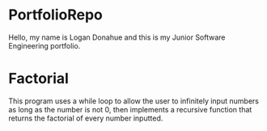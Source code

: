# PortfolioRepo
<body>
  <p> Hello, my name is Logan Donahue and this is my Junior Software Engineering portfolio.  </p>
  <h1> Factorial </h1>
  <p> This program uses a while loop to allow the user to infinitely input numbers as long as the number is not 0, then implements a recursive function that returns the factorial of every number inputted. </p>
  </body>
